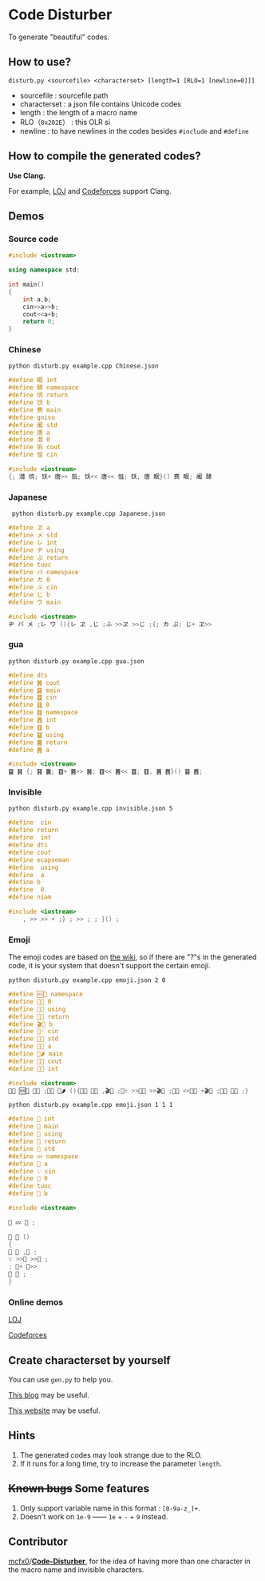 # Code Disturber

To generate "beautiful" codes.

## How to use?

`disturb.py <sourcefile> <characterset> [length=1 [RLO=1 [newline=0]]]`

- sourcefile : sourcefile path
- characterset : a json file contains Unicode codes
- length : the length of a macro name
- RLO（`0x202E`） : this ‮  is RLO
- newline : to have newlines in the codes besides `#include` and `#define`

## How to compile the generated codes?

**Use Clang.**

For example, [LOJ](https://loj.ac/) and [Codeforces](https://codeforces.com/) support Clang.

## Demos

### Source code

```cpp
#include <iostream>

using namespace std;

int main()
{
    int a,b;
    cin>>a>>b;
    cout<<a+b;
    return 0;
}
```

### Chinese

`python disturb.py example.cpp Chinese.json`

```cpp
#define 眠 int
#define 酵 namespace
#define 鸻 return
#define 饫 b
#define 费 main
#define ‮ using
#define 阇 std
#define 唐 a
#define 澘 0
#define 扺 cout
#define 怚 cin

#include <iostream>
‮ 酵 阇 ;眠 费 (){眠 唐 ,饫 ;怚 >>唐 >>饫 ;扺 <<唐 +饫 ;鸻 澘 ;}
```

### Japanese

` python disturb.py example.cpp Japanese.json`

```cpp
#define ヱ a
#define メ std
#define レ int
#define ヂ using
#define ぷ return
#define ‮ cout
#define バ namespace
#define カ 0
#define ふ cin
#define じ b
#define ウ main

#include <iostream>
ヂ バ メ ;レ ウ (){レ ヱ ,じ ;ふ >>ヱ >>じ ;‮ <<ヱ +じ ;ぷ カ ;}
```

### gua

`python disturb.py example.cpp gua.json`

```cpp
#define ‮ std
#define ䷞ cout
#define ䷑ main
#define ䷼ cin
#define ䷳ 0
#define ䷦ namespace
#define ䷋ int
#define ䷚ b
#define ䷙ using
#define ䷫ return
#define ䷠ a

#include <iostream>
䷙ ䷦ ‮ ;䷋ ䷑ (){䷋ ䷠ ,䷚ ;䷼ >>䷠ >>䷚ ;䷞ <<䷠ +䷚ ;䷫ ䷳ ;}
```

### Invisible

`python disturb.py example.cpp invisible.json 5`

```cpp
#define ‫‭‫‬‪ cin
#define ‬‬‫‪‬ return
#define ‮‬‭‬‭ int
#define ‭‫‪‮‮ std
#define ‭‮‪‫‫ cout
#define ‪‪‮‪‮ namespace
#define ‮‮‬‬‭ using
#define ‪‭‫‫‪ a
#define ‮ b
#define ‬‭‭‬‪ 0
#define ‬‪‮‪‮ main

#include <iostream>
‮‮‬‬‭ ‪‪‮‪‮ ‭‫‪‮‮ ;‮‬‭‬‭ ‬‪‮‪‮ (){‮‬‭‬‭ ‪‭‫‫‪ ,‮ ;‫‭‫‬‪ >>‪‭‫‫‪ >>‮ ;‭‮‪‫‫ <<‪‭‫‫‪ +‮ ;‬‬‫‪‬ ‬‭‭‬‪ ;}
```

### Emoji

The emoji codes are based on [the wiki](https://en.wikipedia.org/wiki/Emoji#Unicode_blocks), so if there are "?"s in the generated code, it is your system that doesn't support the certain emoji.

`python disturb.py example.cpp emoji.json 2 0`

```cpp
#define 🆘🔖 namespace
#define 🐥🆑 0
#define 🍏🐧 using
#define 🎲🌳 return
#define 🎬🐌 b
#define 📙🀄 cin
#define 📗💄 std
#define 🎨🐢 a
#define 📗🌶 main
#define 🌛😃 cout
#define 🙎🐀 int

#include <iostream>
🍏🐧 🆘🔖 📗💄 ;🙎🐀 📗🌶 (){🙎🐀 🎨🐢 ,🎬🐌 ;📙🀄 >>🎨🐢 >>🎬🐌 ;🌛😃 <<🎨🐢 +🎬🐌 ;🎲🌳 🐥🆑 ;}
```

`python disturb.py example.cpp emoji.json 1 1 1`

```cpp
#define 🎀 int
#define 🎎 main
#define 🌉 using
#define 📢 return
#define 🌟 std
#define 💤 namespace
#define 🧓 a
#define 💡 cin
#define 🔽 0
#define ‮ cout
#define 🚡 b

#include <iostream>

🌉 💤 🌟 ;

🎀 🎎 ()
{
🎀 🧓 ,🚡 ;
💡 >>🧓 >>🚡 ;
‮ <<🧓 +🚡 ;
📢 🔽 ;
}

```

### Online demos

[LOJ](https://loj.ac/submission/393739)

[Codeforces](https://codeforces.com/contest/235/submission/52145456)

## Create characterset by yourself

You can use `gen.py` to help you.

[This blog](https://www.cnblogs.com/chris-oil/p/8677309.html) may be useful.

[This website](https://www.sojson.com/unicode.html) may be useful.

## Hints

1. The generated codes may look strange due to the RLO.
2. If it runs for a long time, try to increase the parameter `length`.

## ~~Known bugs~~ Some features

1. Only support variable name in this format : `[0-9a-z_]+`.
2. Doesn't work on `1e-9` —— `1e` + `-` + `9` instead.

## Contributor

[mcfx0](https://github.com/mcfx0)/[**Code-Disturber**](https://github.com/mcfx0/Code-Disturber), for the idea of having more than one character in the macro name and invisible characters.